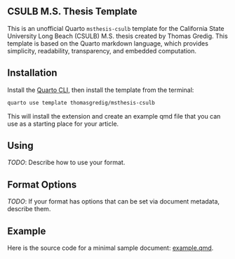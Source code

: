 ## CSULB M.S. Thesis Template

This is an unofficial Quarto `msthesis-csulb` template for the California State University Long Beach (CSULB) M.S. thesis created by Thomas Gredig. This template is based on the Quarto markdown language, which provides simplicity, readability, transparency, and embedded computation. 

## Installation

Install the [Quarto CLI](https://quarto.org), then install the template from the terminal:

```bash
quarto use template thomasgredig/msthesis-csulb
```

This will install the extension and create an example qmd file that you can use as a starting place for your article.

## Using

*TODO*: Describe how to use your format.

## Format Options

*TODO*: If your format has options that can be set via document metadata, describe them.

## Example

Here is the source code for a minimal sample document: [example.qmd](example.qmd).

